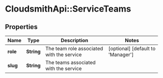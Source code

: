 # CloudsmithApi::ServiceTeams

## Properties
Name | Type | Description | Notes
------------ | ------------- | ------------- | -------------
**role** | **String** | The team role associated with the service | [optional] [default to &#39;Manager&#39;]
**slug** | **String** | The teams associated with the service | 


